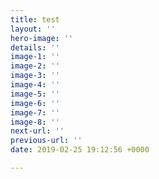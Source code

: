 ```yaml
---
title: test
layout: ''
hero-image: ''
details: ''
image-1: ''
image-2: ''
image-3: ''
image-4: ''
image-5: ''
image-6: ''
image-7: ''
image-8: ''
next-url: ''
previous-url: ''
date: 2019-02-25 19:12:56 +0000

---
```

